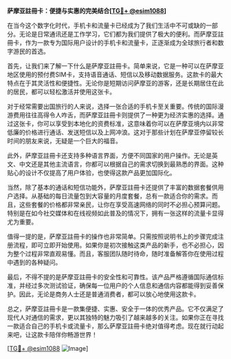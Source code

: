 **萨摩亚註冊卡：便捷与实惠的完美结合[[TG💪+ @esim1088](https://t.me/s/esim1088)]**

在当今这个数字化时代，手机卡和流量卡已经成为了我们生活中不可或缺的一部分。无论是日常通讯还是工作学习，它们都为我们提供了极大的便利。而萨摩亚註冊卡，作为一款专为国际用户设计的手机卡和流量卡，正逐渐成为全球旅行者和数字游民的首选。

首先，让我们来了解一下什么是萨摩亚註冊卡。简单来说，它是一种可以在萨摩亚地区使用的预付费SIM卡，支持语音通话、短信以及移动数据服务。这款卡的最大特点在于其灵活性和便捷性。无论你是短期访问萨摩亚的游客，还是长期居住在此的居民，都可以轻松激活并使用这张卡。

对于经常需要出国旅行的人来说，选择一张合适的手机卡至关重要。传统的国际漫游费用往往高得令人咋舌，而萨摩亚註冊卡则提供了一种更为经济实惠的选择。通过这张卡，你可以享受到本地化的资费标准，这意味着你可以在萨摩亚境内以非常低廉的价格进行通话、发送短信以及上网冲浪。这对于那些计划在萨摩亚停留较长时间的朋友来说，无疑是一个巨大的福音。

此外，萨摩亚註冊卡还支持多种语言界面，方便不同国家的用户操作。无论是英文、中文还是其他主流语言，你都可以根据自己的需求切换到最熟悉的界面。这种贴心的设计不仅提高了用户体验，也使得这款产品更加国际化。

当然，除了基本的通话和短信功能外，萨摩亚註冊卡还提供了丰富的数据套餐供用户选择。从基础的每日流量包到大容量的月度套餐，总有一款适合你的需求。而且，这些套餐的价格都非常亲民，让你在享受高速网络的同时不必担心预算问题。特别是在如今社交媒体和在线视频如此普及的情况下，拥有一张这样的流量卡显得尤为重要。

值得一提的是，萨摩亚註冊卡的操作也非常简单。只需按照说明书上的步骤完成注册流程，即可立即开始使用。如果你是初次接触这类产品的新手，也不必担心，因为整个过程非常直观易懂。而且，客服团队随时待命，随时准备解答你在使用过程中遇到的各种疑问。

最后，不得不提的是萨摩亚註冊卡的安全性和可靠性。该产品严格遵循国际通信标准，并经过多次测试验证，确保每一位用户的个人信息和通信内容都能得到妥善保护。因此，无论是商务人士还是普通消费者，都可以放心地使用这款卡。

总之，萨摩亚註冊卡是一款集便捷、实惠、安全于一体的优秀产品。它不仅满足了现代人对通信的需求，更以其独特的魅力吸引了越来越多的关注。如果你正在寻找一款适合自己的手机卡或流量卡，那么萨摩亚註冊卡绝对值得考虑。现在就行动起来吧，让这款卡陪伴你畅游世界！

[[TG💪+ @esim1088](https://t.me/s/esim1088) ![Image](https://i.postimg.cc/4NQfJmqS/Snipaste-2025-05-13-00-14-12.png)]